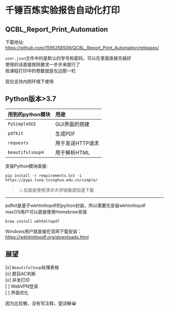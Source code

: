 # 千锤百炼实验报告自动化打印

## QCBL_Report_Print_Automation

下载地址:
<https://github.com/1595258509/QCBL_Report_Print_Automation/releases/>

`user.json`文件中的是默认的学号和密码，可以在里面直接先输好\
使用的话直接按照要求一步步来就行了\
按课程打印中的卷数就是左边那一栏

现仅支持内网环境下使用

## Python版本>3.7

| 用到的python模块 | 用途 |
| :-- | :-- |
| `PySimpleGUI`   | GUI界面的搭建 |
| `pdfkit`        | 生成PDF |
| `requests`      | 用于发送HTTP请求 |
| `beautifulsoup4`| 用于解析HTML |

安装Python模块直接:

```shell
pip install -r requirements.txt -i https://pypi.tuna.tsinghua.edu.cn/simple/
```

> `-i` 后面是使用清华大学镜像源加速下载

---

pdfkit是基于wkhtmltopdf的python封装，所以需要先安装wkhtmltopdf\
macOS用户可以直接使用Homebrew安装

```shell
brew install wkhtmltopdf
```

Windows用户就直接在官网下载安装：<https://wkhtmltopdf.org/downloads.html>

## 展望

[x] `BeautifulSoup`处理表格\
[x] 题目AC判断\
[x] 并发打印\
[ ] WebVPN登录\
[ ] 界面优化

因为比较懒，没有写注释，望谅解😭

